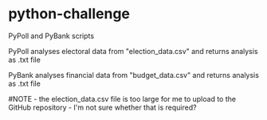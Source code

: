 # python-challenge
PyPoll and PyBank scripts

PyPoll analyses electoral data from "election_data.csv" and returns analysis as .txt file

PyBank analyses financial data from "budget_data.csv" and returns analysis as .txt file

#NOTE - the election_data.csv file is too large for me to upload to the GitHub repository - I'm not sure whether that is required? 
